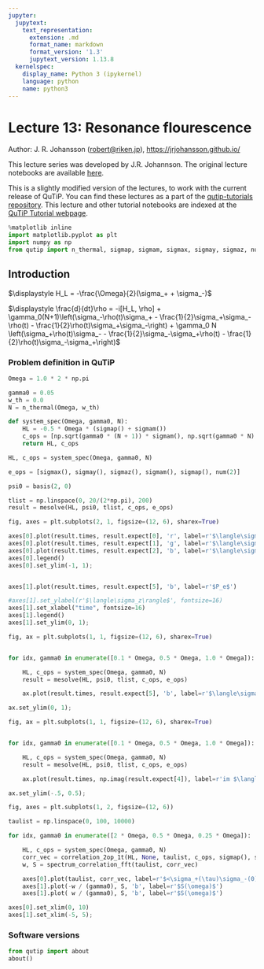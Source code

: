 ```yaml
---
jupyter:
  jupytext:
    text_representation:
      extension: .md
      format_name: markdown
      format_version: '1.3'
      jupytext_version: 1.13.8
  kernelspec:
    display_name: Python 3 (ipykernel)
    language: python
    name: python3
---
```


# Lecture 13: Resonance flourescence


Author: J. R. Johansson (robert@riken.jp), https://jrjohansson.github.io/

This lecture series was developed by J.R. Johannson. The original lecture notebooks are available [here](https://github.com/jrjohansson/qutip-lectures).

This is a slightly modified version of the lectures, to work with the current release of QuTiP. You can find these lectures as a part of the [qutip-tutorials repository](https://github.com/qutip/qutip-tutorials). This lecture and other tutorial notebooks are indexed at the [QuTiP Tutorial webpage](https://qutip.org/tutorials.html).

```python
%matplotlib inline
import matplotlib.pyplot as plt
import numpy as np
from qutip import n_thermal, sigmap, sigmam, sigmax, sigmay, sigmaz, num, basis, mesolve, correlation_2op_1t, spectrum_correlation_fft
```

<!-- #region -->
## Introduction

$\displaystyle H_L = -\frac{\Omega}{2}(\sigma_+ + \sigma_-)$


$\displaystyle \frac{d}{dt}\rho = -i[H_L, \rho] + \gamma_0(N+1)\left(\sigma_-\rho(t)\sigma_+ - \frac{1}{2}\sigma_+\sigma_-\rho(t) - \frac{1}{2}\rho(t)\sigma_+\sigma_-\right) + \gamma_0 N \left(\sigma_+\rho(t)\sigma_- - \frac{1}{2}\sigma_-\sigma_+\rho(t) - \frac{1}{2}\rho(t)\sigma_-\sigma_+\right)$

<!-- #endregion -->

### Problem definition in QuTiP

```python
Omega = 1.0 * 2 * np.pi
```

```python
gamma0 = 0.05
w_th = 0.0 
N = n_thermal(Omega, w_th)
```

```python
def system_spec(Omega, gamma0, N):
    HL = -0.5 * Omega * (sigmap() + sigmam())
    c_ops = [np.sqrt(gamma0 * (N + 1)) * sigmam(), np.sqrt(gamma0 * N) * sigmap()]
    return HL, c_ops
```

```python
HL, c_ops = system_spec(Omega, gamma0, N)
```

```python
e_ops = [sigmax(), sigmay(), sigmaz(), sigmam(), sigmap(), num(2)]
```

```python
psi0 = basis(2, 0)
```

```python
tlist = np.linspace(0, 20/(2*np.pi), 200)
result = mesolve(HL, psi0, tlist, c_ops, e_ops)
```

```python
fig, axes = plt.subplots(2, 1, figsize=(12, 6), sharex=True)

axes[0].plot(result.times, result.expect[0], 'r', label=r'$\langle\sigma_x\rangle$')
axes[0].plot(result.times, result.expect[1], 'g', label=r'$\langle\sigma_y\rangle$')
axes[0].plot(result.times, result.expect[2], 'b', label=r'$\langle\sigma_z\rangle$')
axes[0].legend()
axes[0].set_ylim(-1, 1);


axes[1].plot(result.times, result.expect[5], 'b', label=r'$P_e$')

#axes[1].set_ylabel(r'$\langle\sigma_z\rangle$', fontsize=16)
axes[1].set_xlabel("time", fontsize=16)
axes[1].legend()
axes[1].set_ylim(0, 1);
```

```python
fig, ax = plt.subplots(1, 1, figsize=(12, 6), sharex=True)


for idx, gamma0 in enumerate([0.1 * Omega, 0.5 * Omega, 1.0 * Omega]):

    HL, c_ops = system_spec(Omega, gamma0, N)
    result = mesolve(HL, psi0, tlist, c_ops, e_ops)

    ax.plot(result.times, result.expect[5], 'b', label=r'$\langle\sigma_z\rangle$')

ax.set_ylim(0, 1);
```

```python
fig, ax = plt.subplots(1, 1, figsize=(12, 6), sharex=True)


for idx, gamma0 in enumerate([0.1 * Omega, 0.5 * Omega, 1.0 * Omega]):

    HL, c_ops = system_spec(Omega, gamma0, N)
    result = mesolve(HL, psi0, tlist, c_ops, e_ops)

    ax.plot(result.times, np.imag(result.expect[4]), label=r'im $\langle\sigma_+\rangle$')

ax.set_ylim(-.5, 0.5);
```

```python
fig, axes = plt.subplots(1, 2, figsize=(12, 6))

taulist = np.linspace(0, 100, 10000)

for idx, gamma0 in enumerate([2 * Omega, 0.5 * Omega, 0.25 * Omega]):

    HL, c_ops = system_spec(Omega, gamma0, N)
    corr_vec = correlation_2op_1t(HL, None, taulist, c_ops, sigmap(), sigmam())
    w, S = spectrum_correlation_fft(taulist, corr_vec)

    axes[0].plot(taulist, corr_vec, label=r'$<\sigma_+(\tau)\sigma_-(0)>$')
    axes[1].plot(-w / (gamma0), S, 'b', label=r'$S(\omega)$')
    axes[1].plot( w / (gamma0), S, 'b', label=r'$S(\omega)$')

axes[0].set_xlim(0, 10)
axes[1].set_xlim(-5, 5);
```

### Software versions

```python
from qutip import about
about()
```
